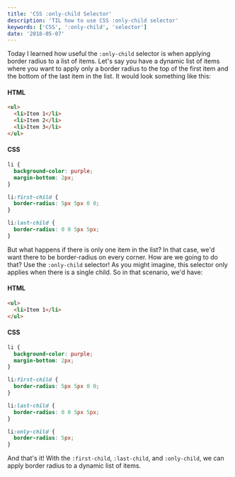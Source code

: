 ```yaml
---
title: 'CSS :only-child Selector'
description: 'TIL how to use CSS :only-child selector'
keywords: ['CSS', ':only-child', 'selector']
date: '2018-05-07'
---
```


Today I learned how useful the `:only-child` selector is when applying
border radius to a list of items. Let's say you have a dynamic list of
items where you want to apply only a border radius to the top of the
first item and the bottom of the last item in the list. It would look
something like this:

#### HTML

```html
<ul>
  <li>Item 1</li>
  <li>Item 2</li>
  <li>Item 3</li>
</ul>
```

#### CSS

```css
li {
  background-color: purple;
  margin-bottom: 2px;
}

li:first-child {
  border-radius: 5px 5px 0 0;
}

li:last-child {
  border-radius: 0 0 5px 5px;
}
```

But what happens if there is only one item in the list? In
that case, we'd want there to be border-radius on every corner.
How are we going to do that? Use the `:only-child` selector!
As you might imagine, this selector only applies when there is a single
child. So in that scenario, we'd have:

#### HTML

```html
<ul>
  <li>Item 1</li>
</ul>
```

#### CSS

```css
li {
  background-color: purple;
  margin-bottom: 2px;
}

li:first-child {
  border-radius: 5px 5px 0 0;
}

li:last-child {
  border-radius: 0 0 5px 5px;
}

li:only-child {
  border-radius: 5px;
}
```

And that's it! With the `:first-child`, `:last-child`, and
`:only-child`, we can apply border radius to a dynamic list of items.
